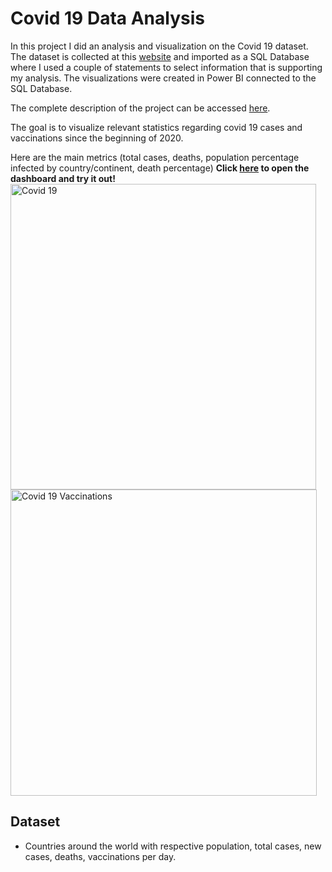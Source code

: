 # Covid 19 Data Analysis
In this project I did an analysis and visualization on the Covid 19 dataset.
The dataset is collected at this [website](https://ourworldindata.org/covid-deaths) and imported as a SQL Database where I used a couple of statements to select information that is supporting my analysis. The visualizations were created in Power BI connected to the SQL Database.

The complete description of the project can be accessed [here](https://github.com/FilipeTheAnalyst/DataAnalystProject_SQL_PBI_Covid19/blob/main/Covid%2019%20Portfolio%20Project.docx).

The goal is to visualize relevant statistics regarding covid 19 cases and vaccinations since the beginning of 2020.

Here are the main metrics (total cases, deaths, population percentage infected by country/continent, death percentage)
__Click [here](https://app.powerbi.com/view?r=eyJrIjoiY2Y0YjlkOGMtMDAxNC00MjJmLTg2ODEtNjA5ODIwOTg4YTQ0IiwidCI6IjBiZmE4NTAwLWIxZjItNDU2Ni1iYWYxLTZmNTkzNzA4OTNlNyIsImMiOjh9&pageName=ReportSection) to open the dashboard and try it out!__
<img width="489" alt="Covid 19" src="https://user-images.githubusercontent.com/61323876/135412586-58f81567-46e9-497f-8fc4-5c17ea1f13a7.png">
<img width="490" alt="Covid 19 Vaccinations" src="https://user-images.githubusercontent.com/61323876/135412247-8ce0b9ec-f7cb-4856-a4df-b2d0f599ad0c.png">

## Dataset
* Countries around the world with respective population, total cases, new cases, deaths, vaccinations per day.

